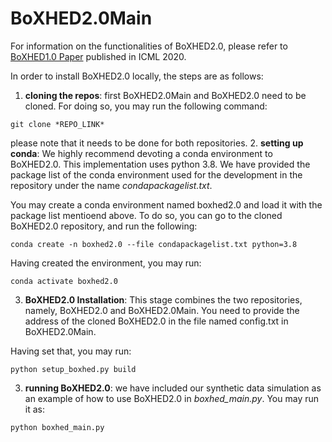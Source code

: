# BoXHED2.0Main

For information on the functionalities of BoXHED2.0, please refer to [BoXHED1.0 Paper](http://proceedings.mlr.press/v119/wang20o/wang20o.pdf) published in ICML 2020.

In order to install BoXHED2.0 locally, the steps are as follows:

1. **cloning the repos**: first BoXHED2.0Main and BoXHED2.0 need to be cloned. For doing so, you may run the following command:
```
git clone *REPO_LINK*
```
please note that it needs to be done for both repositories.
2. **setting up conda**: We highly recommend devoting a conda environment to BoXHED2.0. This implementation uses python 3.8. We have provided the package list of the conda environment used for the development in the repository under the name *condapackagelist.txt*. 

You may create a conda environment named boxhed2.0 and load it with the package list mentioend above. To do so, you can go to the cloned BoXHED2.0 repository, and run the following:
```
conda create -n boxhed2.0 --file condapackagelist.txt python=3.8
```
Having created the environment, you may run:
```
conda activate boxhed2.0
```
3. **BoXHED2.0 Installation**: This stage combines the two repositories, namely, BoXHED2.0 and BoXHED2.0Main. You need to provide the address of the cloned BoXHED2.0 in the file named config.txt in BoXHED2.0Main.

Having set that, you may run:
```
python setup_boxhed.py build
```
3. **running BoXHED2.0**: we have included our synthetic data simulation as an example of how to use BoXHED2.0 in *boxhed_main.py*. You may run it as:
```
python boxhed_main.py
```
